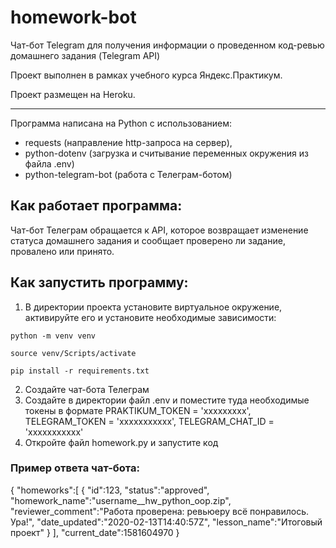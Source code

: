 ﻿# homework-bot
Чат-бот Telegram для получения информации о проведенном код-ревью домашнего задания (Telegram API)

Проект выполнен в рамках учебного курса Яндекс.Практикум.

Проект размещен на Heroku.
___________________________________________________
Программа написана на Python с использованием:
- requests (направление http-запроса на сервер),
- python-dotenv (загрузка и считывание переменных окружения из файла .env)
- python-telegram-bot (работа с Телеграм-ботом)

## Как работает программа:
Чат-бот Телеграм обращается к API, которое возвращает изменение статуса домашнего задания и сообщает проверено ли задание, провалено или принято.

## Как запустить программу:

1) В директории проекта установите виртуальное окружение, активируйте его и установите необходимые зависимости:
```
python -m venv venv

source venv/Scripts/activate 

pip install -r requirements.txt
```
2) Создайте чат-бота Телеграм
3) Создайте в директории файл .env и поместите туда необходимые токены в формате PRAKTIKUM_TOKEN = 'ххххххххх', TELEGRAM_TOKEN = 'ххххххххххх',
TELEGRAM_CHAT_ID = 'ххххххххххх'
4) Откройте файл homework.py и запустите код




### Пример ответа чат-бота:
{
   "homeworks":[
      {
         "id":123,
         "status":"approved",
         "homework_name":"username__hw_python_oop.zip",
         "reviewer_comment":"Работа проверена: ревьюеру всё понравилось. Ура!",
         "date_updated":"2020-02-13T14:40:57Z",
         "lesson_name":"Итоговый проект"
      }
   ],
   "current_date":1581604970
}
